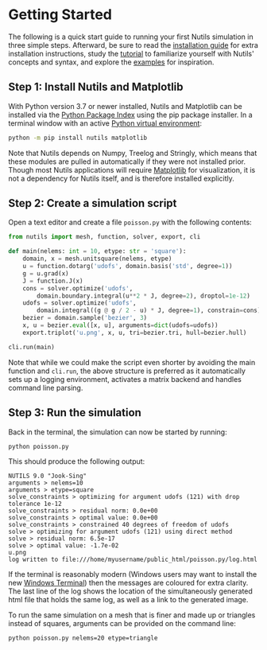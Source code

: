 # Getting Started

The following is a quick start guide to running your first Nutils simulation in
three simple steps. Afterward, be sure to read the [installation
guide](install.md) for extra installation instructions, study the
[tutorial](tutorial.md) to familiarize yourself with Nutils' concepts and
syntax, and explore the [examples](examples.md) for inspiration.

## Step 1: Install Nutils and Matplotlib

With Python version 3.7 or newer installed, Nutils and Matplotlib can be
installed via the [Python Package Index](https://pypi.org/project/nutils/)
using the pip package installer.
In a terminal window with an active [Python virtual environment](https://docs.python.org/3/library/venv.html):

```sh
python -m pip install nutils matplotlib
```

Note that Nutils depends on Numpy, Treelog and Stringly, which means that these
modules are pulled in automatically if they were not installed prior. Though most
Nutils applications will require [Matplotlib](https://matplotlib.org/) for
visualization, it is not a dependency for Nutils itself, and is therefore
installed explicitly.

## Step 2: Create a simulation script

Open a text editor and create a file `poisson.py` with the following contents:

```python
from nutils import mesh, function, solver, export, cli

def main(nelems: int = 10, etype: str = 'square'):
    domain, x = mesh.unitsquare(nelems, etype)
    u = function.dotarg('udofs', domain.basis('std', degree=1))
    g = u.grad(x)
    J = function.J(x)
    cons = solver.optimize('udofs',
        domain.boundary.integral(u**2 * J, degree=2), droptol=1e-12)
    udofs = solver.optimize('udofs',
        domain.integral((g @ g / 2 - u) * J, degree=1), constrain=cons)
    bezier = domain.sample('bezier', 3)
    x, u = bezier.eval([x, u], arguments=dict(udofs=udofs))
    export.triplot('u.png', x, u, tri=bezier.tri, hull=bezier.hull)

cli.run(main)
```

Note that while we could make the script even shorter by avoiding the main
function and `cli.run`, the above structure is preferred as it automatically
sets up a logging environment, activates a matrix backend and handles command
line parsing.

## Step 3: Run the simulation

Back in the terminal, the simulation can now be started by running:

```sh
python poisson.py
```

This should produce the following output:

```
NUTILS 9.0 "Jook-Sing"
arguments > nelems=10
arguments > etype=square
solve_constraints > optimizing for argument udofs (121) with drop tolerance 1e-12
solve_constraints > residual norm: 0.0e+00
solve_constraints > optimal value: 0.0e+00
solve_constraints > constrained 40 degrees of freedom of udofs
solve > optimizing for argument udofs (121) using direct method
solve > residual norm: 6.5e-17
solve > optimal value: -1.7e-02
u.png
log written to file:///home/myusername/public_html/poisson.py/log.html
```

If the terminal is reasonably modern (Windows users may want to install the new
[Windows Terminal](https://aka.ms/windowsterminal)) then the messages are
coloured for extra clarity. The last line of the log shows the location of the
simultaneously generated html file that holds the same log, as well as a link
to the generated image.

To run the same simulation on a mesh that is finer and made up or triangles
instead of squares, arguments can be provided on the command line:

```sh
python poisson.py nelems=20 etype=triangle
```
